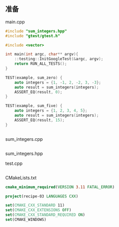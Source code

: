 ## 准备

main.cpp

```cpp
#include "sum_integers.hpp"
#include "gtest/gtest.h"

#include <vector>

int main(int argc, char** argv){
    ::testing::InitGoogleTest(&argc, argv);
    return RUN_ALL_TESTS();
}

TEST(example, sum_zero) {
    auto integers = {1, -1, 2, -2, 3, -3};
    auto result = sum_integers(integers);
    ASSERT_EQ(result, 0);
}

TEST(example, sum_five) {
    auto integers = {1, 2, 3, 4, 5};
    auto result = sum_integers(integers);
    ASSERT_EQ(result, 15);
}



```

sum_integers.cpp

```cpp

```

sum_integers.hpp

test.cpp

```cpp

```

CMakeLists.txt

```cmake
cmake_minimum_required(VERSION 3.11 FATAL_ERROR)

project(recipe-03 LANGUAGES CXX)

set(CMAKE_CXX_STANDARD 11)
set(CMAKE_CXX_EXTENSIONS OFF)
set(CMAKE_CXX_STANDARD_REQUIRED ON)
set(CMAKE_WINDOWS)
```
